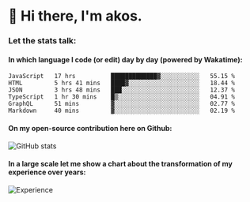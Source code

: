 # 👋 Hi there, I'm akos. 


### Let the stats talk:


#### In which language I code (or edit) day by day (powered by Wakatime): 

<!--START_SECTION:waka-->

```text
JavaScript   17 hrs          █████████████▓░░░░░░░░░░░   55.15 %
HTML         5 hrs 41 mins   ████▓░░░░░░░░░░░░░░░░░░░░   18.44 %
JSON         3 hrs 48 mins   ███░░░░░░░░░░░░░░░░░░░░░░   12.37 %
TypeScript   1 hr 30 mins    █▒░░░░░░░░░░░░░░░░░░░░░░░   04.91 %
GraphQL      51 mins         ▓░░░░░░░░░░░░░░░░░░░░░░░░   02.77 %
Markdown     40 mins         ▓░░░░░░░░░░░░░░░░░░░░░░░░   02.19 %
```

<!--END_SECTION:waka-->

#### On my open-source contribution here on Github:
 
![GitHub stats](https://github-readme-stats.vercel.app/api?username=akosbalasko)

#### In a large scale let me show a chart about the transformation of my experience over years:   

![Experience](https://cr-skills-chart-widget.azurewebsites.net/api/api?username=akosbalasko)
